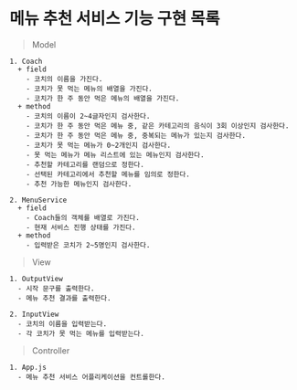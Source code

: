 # 메뉴 추천 서비스 기능 구현 목록

> Model

    1. Coach
      + field
        - 코치의 이름을 가진다.
        - 코치가 못 먹는 메뉴의 배열을 가진다.
        - 코치가 한 주 동안 먹은 메뉴의 배열을 가진다.
      + method
        - 코치의 이름이 2~4글자인지 검사한다.
        - 코치가 한 주 동안 먹은 메뉴 중, 같은 카테고리의 음식이 3회 이상인지 검사한다.
        - 코치가 한 주 동안 먹은 메뉴 중, 중복되는 메뉴가 있는지 검사한다.
        - 코치가 못 먹는 메뉴가 0~2개인지 검사한다.
        - 못 먹는 메뉴가 메뉴 리스트에 있는 메뉴인지 검사한다.
        - 추천할 카테고리를 랜덤으로 정한다.
        - 선택된 카테고리에서 추천할 메뉴를 임의로 정한다.
        - 추천 가능한 메뉴인지 검사한다.

    2. MenuService
      + field
        - Coach들의 객체를 배열로 가진다.
        - 현재 서비스 진행 상태를 가진다.
      + method
        - 입력받은 코치가 2~5명인지 검사한다.

> View

    1. OutputView
      - 시작 문구를 출력한다.
      - 메뉴 추천 결과를 출력한다.

    2. InputView
      - 코치의 이름을 입력받는다.
      - 각 코치가 못 먹는 메뉴를 입력받는다.

> Controller

    1. App.js
      - 메뉴 추천 서비스 어플리케이션을 컨트롤한다.
